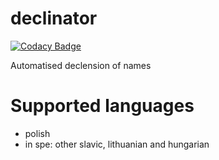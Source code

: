 # declinator

[![Codacy Badge](https://api.codacy.com/project/badge/Grade/890c3619a80d44c8bc3763931fe26d4f)](https://app.codacy.com/app/Arusekk/declinator?utm_source=github.com&utm_medium=referral&utm_content=Arusekk/declinator&utm_campaign=badger)

Automatised declension of names

# Supported languages
 * polish
 * in spe: other slavic, lithuanian and hungarian
